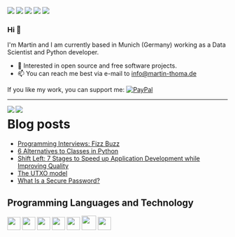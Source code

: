 [![](https://img.shields.io/badge/🌐website-gray?&style=for-the-badge)](http://martin-thoma.com/)
[![](https://img.shields.io/badge/twitter-%231DA1F2.svg?&style=for-the-badge&logo=twitter&logoColor=white)](https://twitter.com/themoosemind)
[![](https://img.shields.io/badge/linkedin-%230077B5.svg?&style=for-the-badge&logo=linkedin&logoColor=white)](https://www.linkedin.com/in/martin-thoma/)
[![](https://img.shields.io/badge/medium-%2312100E.svg?&style=for-the-badge&logo=medium&logoColor=white)](https://medium.com/@MartinThoma)
[![](https://views.whatilearened.today/views/github/martinthoma/martinthoma.svg)](http://github.com/martinthoma/martinthoma)

### Hi 👋

I'm Martin and I am currently based in Munich (Germany) working as a Data
Scientist and Python developer.

* 🤝 Interested in open source and free software projects.
* 📫 You can reach me best via e-mail to info@martin-thoma.de

If you like my work, you can support me: [![PayPal](https://img.shields.io/badge/-PayPal.me-informational?style=flat&logo=PayPal&logoColor=white&link=https://www.paypal.me/martinthoma)](https://www.paypal.me/martinthoma)

---

<a href="">
  <img align="left" src="https://github-readme-stats.vercel.app/api?username=martinthoma&count_private=true&show_icons=false&theme=vue" />
</a>
<a href="">
  <img align="left" src="https://github-readme-stats.vercel.app/api/top-langs/?username=martinthoma&theme=vue&show_icons=true" />
</a>

# Blog posts
<!-- BLOG-POST-LIST:START -->
- [Programming Interviews: Fizz Buzz](https://medium.com/@martinthoma/programming-interviews-fizz-buzz-882d545c7ad2?source=rss-287aa3cfe747------2)
- [6 Alternatives to Classes in Python](https://betterprogramming.pub/6-alternatives-to-classes-in-python-6ecb7206377?source=rss-287aa3cfe747------2)
- [Shift Left: 7 Stages to Speed up Application Development while Improving Quality](https://levelup.gitconnected.com/shift-left-7-stages-to-speed-up-application-development-while-improving-quality-498d9a7b9393?source=rss-287aa3cfe747------2)
- [The UTXO model](https://medium.com/coinmonks/the-utxo-model-f5eb1fc9a853?source=rss-287aa3cfe747------2)
- [What Is a Secure Password?](https://medium.com/geekculture/what-is-a-secure-password-97263aeedea9?source=rss-287aa3cfe747------2)
<!-- BLOG-POST-LIST:END -->


## Programming Languages and Technology

<a href="https://stackoverflow.com/help/badges/51/python?userid=562769"><img src = 'https://github.com/MarikIshtar007/MarikIshtar007/blob/master/images/python2.png' height='30'/></a>
<img src = 'https://github.com/MarikIshtar007/MarikIshtar007/blob/master/images/sql.svg' width='30'/>
<img src = 'https://github.com/MarikIshtar007/MarikIshtar007/blob/master/images/html.svg' width='30'/>
<img src = 'https://github.com/MarikIshtar007/MarikIshtar007/blob/master/images/js.svg' width='30'/>
<img src = 'https://github.com/MarikIshtar007/MarikIshtar007/blob/master/images/css.svg' width='30'/>
<img src = 'https://github.com/MarikIshtar007/MarikIshtar007/blob/master/images/bootstrap.svg' width='33'/>
<img src = 'https://github.com/MarikIshtar007/MarikIshtar007/blob/master/images/git.svg' width='30'/>
